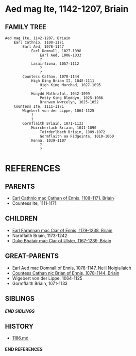 # Aed mag Ite, 1142-1207, Briain

## FAMILY TREE

```
Aed mag Ite, 1142-1207, Briain
    Earl Cathnio, 1108-1171
        Earl Aed, 1078-1147
            Earl Domnall, 1027-1098
                Earl Aed, 1006-1033
                ?
            Lasairfiona, 1057-1112
                ?
                ?
        Countess Cathan, 1078-1144
            High King Brian II, 1048-1111
                High King Murchad, 1027-1095
                ?
            Hunydd Mathrafal, 1042-1099
                Petty King Bleddyn, 1025-1086
                Branwen Nwrcelyn, 1025-1052
    Countess Ite, 1111-1171
        Wigebert von der Lippe, 1064-1125
            ?
            ?
        Gormflaith Briain, 1071-1133
            Muirchertach Briain, 1041-1090
                Toirderlbach Briain, 1009-1072
                Gormflaith ua Fidgeinte, 1010-1060
            Kenna, 1039-1107
                ?
                ?
```


# REFERENCES

## PARENTS 
* [Earl Cathnio mac Cathan of Ennis, 1108-1171, Briain](p/cathnio_mac_cathan_1108.md)
* Countess Ite, 1111-1171

## CHILDREN 
* [Earl Farannan mac Ciar of Ennis, 1179-1238, Briain](p/farannan_mac_ciar_1179.md)
* Narbflaith Briain, 1173-1242
* [Duke Bhatair mac Ciar of Ulster, 1167-1239, Briain](p/bhatair_mac_ciar_1167.md)


## GREAT-PARENTS 
* [Earl Aed mac Domnall of Ennis, 1078-1147, Neill Noigiallaich](p/aed_mac_domnall_1078.md)
* [Countess Cathan nic Brian of Ennis, 1078-1144, Briain](p/cathan_nic_brian_1078.md)
* Wigebert von der Lippe, 1064-1125
* Gormflaith Briain, 1071-1133

## SIBLINGS

##### END SIBLINGS  
## HISTORY
* [1186.md](../h/1186.md)

#### END REFERENCES
